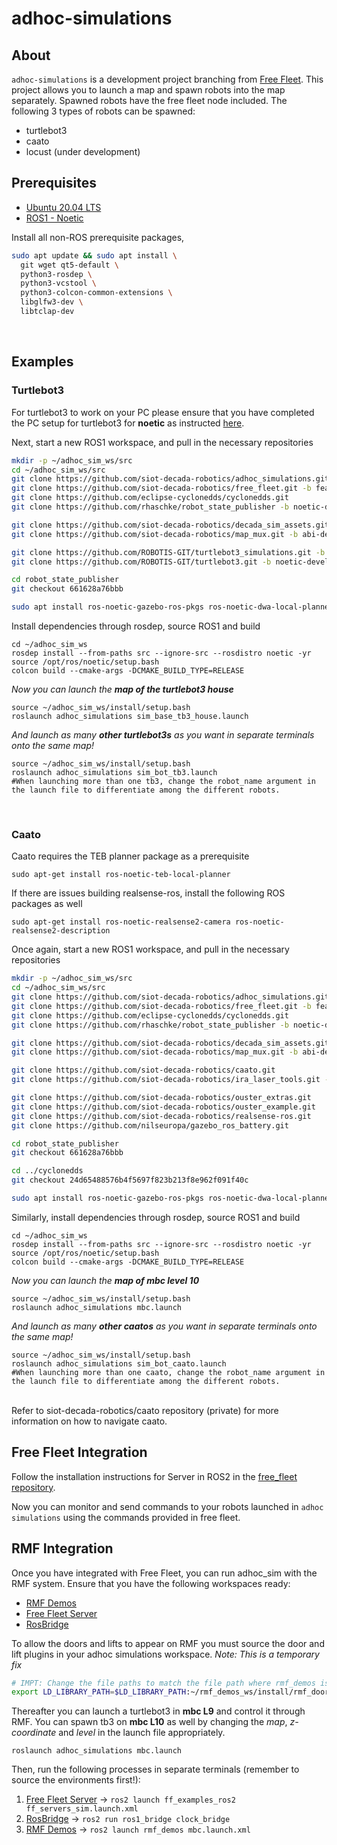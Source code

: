 # adhoc-simulations

## About
`adhoc-simulations` is a development project branching from [Free Fleet](https://github.com/siot-decada-robotics/free_fleet). This project allows you to launch a map and spawn robots into the map separately. Spawned robots have the free fleet node included. The following 3 types of robots can be spawned:
- turtlebot3
- caato
- locust (under development)

## Prerequisites
- [Ubuntu 20.04 LTS](https://releases.ubuntu.com/20.04/)
- [ROS1 - Noetic](https://wiki.ros.org/noetic)

Install all non-ROS prerequisite packages,

```bash
sudo apt update && sudo apt install \
  git wget qt5-default \
  python3-rosdep \
  python3-vcstool \
  python3-colcon-common-extensions \
  libglfw3-dev \
  libtclap-dev
```
<br>

## Examples
### Turtlebot3
For turtlebot3 to work on your PC please ensure that you have completed the PC setup for turtlebot3 for **noetic** as instructed [here](https://emanual.robotis.com/docs/en/platform/turtlebot3/quick-start/). 

Next, start a new ROS1 workspace, and pull in the necessary repositories

```bash
mkdir -p ~/adhoc_sim_ws/src
cd ~/adhoc_sim_ws/src
git clone https://github.com/siot-decada-robotics/adhoc_simulations.git -b abi-devel
git clone https://github.com/siot-decada-robotics/free_fleet.git -b feature/map_request
git clone https://github.com/eclipse-cyclonedds/cyclonedds.git
git clone https://github.com/rhaschke/robot_state_publisher -b noetic-devel

git clone https://github.com/siot-decada-robotics/decada_sim_assets.git
git clone https://github.com/siot-decada-robotics/map_mux.git -b abi-devel

git clone https://github.com/ROBOTIS-GIT/turtlebot3_simulations.git -b noetic-devel
git clone https://github.com/ROBOTIS-GIT/turtlebot3.git -b noetic-devel

cd robot_state_publisher
git checkout 661628a76bbb

sudo apt install ros-noetic-gazebo-ros-pkgs ros-noetic-dwa-local-planner
```
Install dependencies through rosdep, source ROS1 and build
```
cd ~/adhoc_sim_ws
rosdep install --from-paths src --ignore-src --rosdistro noetic -yr
source /opt/ros/noetic/setup.bash
colcon build --cmake-args -DCMAKE_BUILD_TYPE=RELEASE
```
*Now you can launch the **map of the turtlebot3 house***
```
source ~/adhoc_sim_ws/install/setup.bash
roslaunch adhoc_simulations sim_base_tb3_house.launch
```
*And launch as many **other turtlebot3s** as you want in separate terminals onto the same map!*
```
source ~/adhoc_sim_ws/install/setup.bash
roslaunch adhoc_simulations sim_bot_tb3.launch
#When launching more than one tb3, change the robot_name argument in the launch file to differentiate among the different robots.
```
<br>

### Caato
Caato requires the TEB planner package as a prerequisite
```
sudo apt-get install ros-noetic-teb-local-planner
```
If there are issues building realsense-ros, install the following ROS packages as well
```
sudo apt-get install ros-noetic-realsense2-camera ros-noetic-realsense2-description
```

Once again, start a new ROS1 workspace, and pull in the necessary repositories

```bash
mkdir -p ~/adhoc_sim_ws/src
cd ~/adhoc_sim_ws/src
git clone https://github.com/siot-decada-robotics/adhoc_simulations.git -b abi-devel
git clone https://github.com/siot-decada-robotics/free_fleet.git -b feature/map_request
git clone https://github.com/eclipse-cyclonedds/cyclonedds.git
git clone https://github.com/rhaschke/robot_state_publisher -b noetic-devel

git clone https://github.com/siot-decada-robotics/decada_sim_assets.git
git clone https://github.com/siot-decada-robotics/map_mux.git -b abi-devel

git clone https://github.com/siot-decada-robotics/caato.git
git clone https://github.com/siot-decada-robotics/ira_laser_tools.git -b siot_caato

git clone https://github.com/siot-decada-robotics/ouster_extras.git
git clone https://github.com/siot-decada-robotics/ouster_example.git
git clone https://github.com/siot-decada-robotics/realsense-ros.git
git clone https://github.com/nilseuropa/gazebo_ros_battery.git

cd robot_state_publisher
git checkout 661628a76bbb

cd ../cyclonedds
git checkout 24d65488576b4f5697f823b213f8e962f091f40c

sudo apt install ros-noetic-gazebo-ros-pkgs ros-noetic-dwa-local-planner
```
Similarly, install dependencies through rosdep, source ROS1 and build
```
cd ~/adhoc_sim_ws
rosdep install --from-paths src --ignore-src --rosdistro noetic -yr
source /opt/ros/noetic/setup.bash
colcon build --cmake-args -DCMAKE_BUILD_TYPE=RELEASE
```
*Now you can launch the **map of mbc level 10***
```
source ~/adhoc_sim_ws/install/setup.bash
roslaunch adhoc_simulations mbc.launch
```
*And launch as many **other caatos** as you want in separate terminals onto the same map!*
```
source ~/adhoc_sim_ws/install/setup.bash
roslaunch adhoc_simulations sim_bot_caato.launch
#When launching more than one caato, change the robot_name argument in the launch file to differentiate among the different robots.
```
<br>
Refer to siot-decada-robotics/caato repository (private) for more information on how to navigate caato.
<br>

## Free Fleet Integration
Follow the installation instructions for Server in ROS2 in the [free_fleet repository](https://github.com/siot-decada-robotics/free_fleet/tree/noetic-devel-multi-fix#server-in-ros2).

Now you can monitor and send commands to your robots launched in `adhoc simulations` using the commands provided in free fleet. 


## RMF Integration
Once you have integrated with Free Fleet, you can run adhoc_sim with the RMF system. Ensure that you have the following workspaces ready:
- [RMF Demos](https://github.com/siot-decada-robotics/rmf_demos)
- [Free Fleet Server](https://github.com/siot-decada-robotics/free_fleet/tree/feature/map_request)
- [RosBridge](https://github.com/siot-decada-robotics/ros1_bridge)

To allow the doors and lifts to appear on RMF you must source the door and lift plugins in your adhoc simulations workspace. *Note: This is a temporary fix*
```bash
# IMPT: Change the file paths to match the file path where rmf_demos is stored in your computer!!!
export LD_LIBRARY_PATH=$LD_LIBRARY_PATH:~/rmf_demos_ws/install/rmf_door_msgs/lib:~/rmf_demos_ws/install/rmf_building_sim_gazebo_plugins/lib:~/rmf_demos_ws/install/rmf_building_sim_common/lib:/opt/ros/foxy/lib:~/rmf_demos_ws/install/rmf_lift_msgs/lib
```
Thereafter you can launch a turtlebot3 in **mbc L9** and control it through RMF. You can spawn tb3 on **mbc L10** as well by changing the *map*, *z-coordinate* and *level* in the launch file appropriately.
```
roslaunch adhoc_simulations mbc.launch
```

Then, run the following processes in separate terminals (remember to source the environments first!):
1. [Free Fleet Server](https://github.com/siot-decada-robotics/free_fleet/tree/feature/map_request) -> `ros2 launch ff_examples_ros2 ff_servers_sim.launch.xml`
2. [RosBridge](https://github.com/siot-decada-robotics/ros1_bridge) -> `ros2 run ros1_bridge clock_bridge`
3. [RMF Demos](https://github.com/siot-decada-robotics/rmf_demos) -> `ros2 launch rmf_demos mbc.launch.xml`
